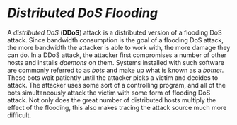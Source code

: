 # *__Distributed DoS Flooding__*

A _distributed DoS_ (__DDoS__) attack is a distributed version of a flooding DoS attack. Since bandwidth consumption is the goal of a flooding DoS attack, the more bandwidth the attacker is able to work with, the more damage they can do. In a DDoS attack, the attacker first compromises a number of other hosts and installs _daemons_ on them. Systems installed with such software are commonly referred to as _bots_ and make up what is known as a _botnet_. These bots wait patiently until the attacker picks a victim and decides to attack. The attacker uses some sort of a controlling program, and all of the bots simultaneously attack the victim with some form of flooding DoS attack. Not only does the great number of distributed hosts multiply the effect of the flooding, this also makes tracing the attack source much more difficult.